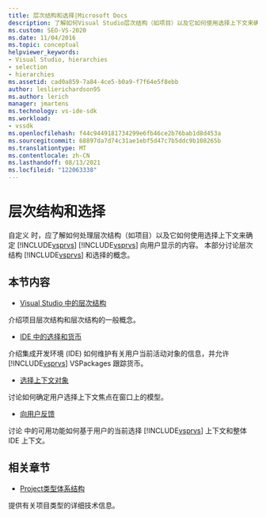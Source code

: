 ```yaml
---
title: 层次结构和选择|Microsoft Docs
description: 了解如何Visual Studio层次结构（如项目）以及它如何使用选择上下文来确定向用户显示的内容。
ms.custom: SEO-VS-2020
ms.date: 11/04/2016
ms.topic: conceptual
helpviewer_keywords:
- Visual Studio, hierarchies
- selection
- hierarchies
ms.assetid: cad0a859-7a84-4ce5-b0a9-f7f64e5f8ebb
author: leslierichardson95
ms.author: lerich
manager: jmartens
ms.technology: vs-ide-sdk
ms.workload:
- vssdk
ms.openlocfilehash: f44c9449181734299e6fb46ce2b76bab1d8d453a
ms.sourcegitcommit: 68897da7d74c31ae1ebf5d47c7b5ddc9b108265b
ms.translationtype: MT
ms.contentlocale: zh-CN
ms.lasthandoff: 08/13/2021
ms.locfileid: "122063338"
---
```

# <a name="hierarchies-and-selection"></a>层次结构和选择
自定义 时，应了解如何处理层次结构（如项目）以及它如何使用选择上下文来确定 [!INCLUDE[vsprvs](../../code-quality/includes/vsprvs_md.md)] [!INCLUDE[vsprvs](../../code-quality/includes/vsprvs_md.md)] 向用户显示的内容。 本部分讨论层次结构 [!INCLUDE[vsprvs](../../code-quality/includes/vsprvs_md.md)] 和选择的概念。

## <a name="in-this-section"></a>本节内容
- [Visual Studio 中的层次结构](../../extensibility/internals/hierarchies-in-visual-studio.md)

 介绍项目层次结构和层次结构的一般概念。

- [IDE 中的选择和货币](../../extensibility/internals/selection-and-currency-in-the-ide.md)

 介绍集成开发环境 (IDE) 如何维护有关用户当前活动对象的信息，并允许 [!INCLUDE[vsprvs](../../code-quality/includes/vsprvs_md.md)] VSPackages 跟踪货币。

- [选择上下文对象](../../extensibility/internals/selection-context-objects.md)

 讨论如何确定用户选择上下文焦点在窗口上的模型。

- [向用户反馈](../../extensibility/internals/feedback-to-the-user.md)

 讨论 中的可用功能如何基于用户的当前选择 [!INCLUDE[vsprvs](../../code-quality/includes/vsprvs_md.md)] 上下文和整体 IDE 上下文。

## <a name="related-sections"></a>相关章节
- [Project类型体系结构](../../extensibility/internals/project-types-architecture.md)

 提供有关项目类型的详细技术信息。
